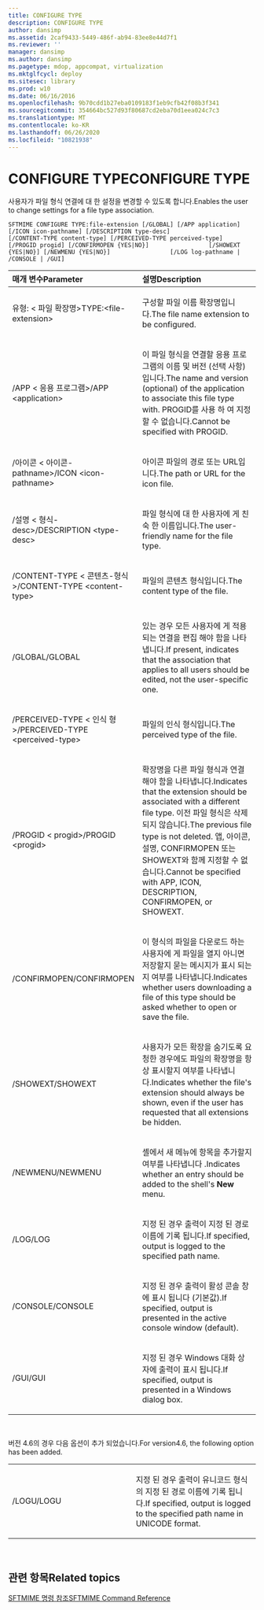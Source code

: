 ```yaml
---
title: CONFIGURE TYPE
description: CONFIGURE TYPE
author: dansimp
ms.assetid: 2caf9433-5449-486f-ab94-83ee8e44d7f1
ms.reviewer: ''
manager: dansimp
ms.author: dansimp
ms.pagetype: mdop, appcompat, virtualization
ms.mktglfcycl: deploy
ms.sitesec: library
ms.prod: w10
ms.date: 06/16/2016
ms.openlocfilehash: 9b70cdd1b27eba0109183f1eb9cfb42f08b3f341
ms.sourcegitcommit: 354664bc527d93f80687cd2eba70d1eea024c7c3
ms.translationtype: MT
ms.contentlocale: ko-KR
ms.lasthandoff: 06/26/2020
ms.locfileid: "10821938"
---
```

# <span data-ttu-id="f5872-103">CONFIGURE TYPE</span><span class="sxs-lookup"><span data-stu-id="f5872-103">CONFIGURE TYPE</span></span>


<span data-ttu-id="f5872-104">사용자가 파일 형식 연결에 대 한 설정을 변경할 수 있도록 합니다.</span><span class="sxs-lookup"><span data-stu-id="f5872-104">Enables the user to change settings for a file type association.</span></span>

`SFTMIME CONFIGURE TYPE:file-extension [/GLOBAL] [/APP application]                 [/ICON icon-pathname] [/DESCRIPTION type-desc]                 [/CONTENT-TYPE content-type] [/PERCEIVED-TYPE perceived-type]                 [/PROGID progid] [/CONFIRMOPEN {YES|NO}]                 [/SHOWEXT {YES|NO}] [/NEWMENU {YES|NO}]                 [/LOG log-pathname | /CONSOLE | /GUI]`

<table>
<colgroup>
<col width="50%" />
<col width="50%" />
</colgroup>
<thead>
<tr class="header">
<th align="left"><span data-ttu-id="f5872-105">매개 변수</span><span class="sxs-lookup"><span data-stu-id="f5872-105">Parameter</span></span></th>
<th align="left"><span data-ttu-id="f5872-106">설명</span><span class="sxs-lookup"><span data-stu-id="f5872-106">Description</span></span></th>
</tr>
</thead>
<tbody>
<tr class="odd">
<td align="left"><p><span data-ttu-id="f5872-107">유형: &lt; 파일 확장명&gt;</span><span class="sxs-lookup"><span data-stu-id="f5872-107">TYPE:&lt;file-extension&gt;</span></span></p></td>
<td align="left"><p><span data-ttu-id="f5872-108">구성할 파일 이름 확장명입니다.</span><span class="sxs-lookup"><span data-stu-id="f5872-108">The file name extension to be configured.</span></span></p></td>
</tr>
<tr class="even">
<td align="left"><p><span data-ttu-id="f5872-109">/APP &lt; 응용 프로그램&gt;</span><span class="sxs-lookup"><span data-stu-id="f5872-109">/APP &lt;application&gt;</span></span></p></td>
<td align="left"><p><span data-ttu-id="f5872-110">이 파일 형식을 연결할 응용 프로그램의 이름 및 버전 (선택 사항)입니다.</span><span class="sxs-lookup"><span data-stu-id="f5872-110">The name and version (optional) of the application to associate this file type with.</span></span> <span data-ttu-id="f5872-111">PROGID를 사용 하 여 지정할 수 없습니다.</span><span class="sxs-lookup"><span data-stu-id="f5872-111">Cannot be specified with PROGID.</span></span></p></td>
</tr>
<tr class="odd">
<td align="left"><p><span data-ttu-id="f5872-112">/아이콘 &lt; 아이콘-pathname&gt;</span><span class="sxs-lookup"><span data-stu-id="f5872-112">/ICON &lt;icon-pathname&gt;</span></span></p></td>
<td align="left"><p><span data-ttu-id="f5872-113">아이콘 파일의 경로 또는 URL입니다.</span><span class="sxs-lookup"><span data-stu-id="f5872-113">The path or URL for the icon file.</span></span></p></td>
</tr>
<tr class="even">
<td align="left"><p><span data-ttu-id="f5872-114">/설명 &lt; 형식-desc&gt;</span><span class="sxs-lookup"><span data-stu-id="f5872-114">/DESCRIPTION &lt;type-desc&gt;</span></span></p></td>
<td align="left"><p><span data-ttu-id="f5872-115">파일 형식에 대 한 사용자에 게 친숙 한 이름입니다.</span><span class="sxs-lookup"><span data-stu-id="f5872-115">The user-friendly name for the file type.</span></span></p></td>
</tr>
<tr class="odd">
<td align="left"><p><span data-ttu-id="f5872-116">/CONTENT-TYPE &lt; 콘텐츠-형식&gt;</span><span class="sxs-lookup"><span data-stu-id="f5872-116">/CONTENT-TYPE &lt;content-type&gt;</span></span></p></td>
<td align="left"><p><span data-ttu-id="f5872-117">파일의 콘텐츠 형식입니다.</span><span class="sxs-lookup"><span data-stu-id="f5872-117">The content type of the file.</span></span></p></td>
</tr>
<tr class="even">
<td align="left"><p><span data-ttu-id="f5872-118">/GLOBAL</span><span class="sxs-lookup"><span data-stu-id="f5872-118">/GLOBAL</span></span></p></td>
<td align="left"><p><span data-ttu-id="f5872-119">있는 경우 모든 사용자에 게 적용 되는 연결을 편집 해야 함을 나타냅니다.</span><span class="sxs-lookup"><span data-stu-id="f5872-119">If present, indicates that the association that applies to all users should be edited, not the user-specific one.</span></span></p></td>
</tr>
<tr class="odd">
<td align="left"><p><span data-ttu-id="f5872-120">/PERCEIVED-TYPE &lt; 인식 형&gt;</span><span class="sxs-lookup"><span data-stu-id="f5872-120">/PERCEIVED-TYPE &lt;perceived-type&gt;</span></span></p></td>
<td align="left"><p><span data-ttu-id="f5872-121">파일의 인식 형식입니다.</span><span class="sxs-lookup"><span data-stu-id="f5872-121">The perceived type of the file.</span></span></p></td>
</tr>
<tr class="even">
<td align="left"><p><span data-ttu-id="f5872-122">/PROGID &lt; progid&gt;</span><span class="sxs-lookup"><span data-stu-id="f5872-122">/PROGID &lt;progid&gt;</span></span></p></td>
<td align="left"><p><span data-ttu-id="f5872-123">확장명을 다른 파일 형식과 연결 해야 함을 나타냅니다.</span><span class="sxs-lookup"><span data-stu-id="f5872-123">Indicates that the extension should be associated with a different file type.</span></span> <span data-ttu-id="f5872-124">이전 파일 형식은 삭제 되지 않습니다.</span><span class="sxs-lookup"><span data-stu-id="f5872-124">The previous file type is not deleted.</span></span> <span data-ttu-id="f5872-125">앱, 아이콘, 설명, CONFIRMOPEN 또는 SHOWEXT와 함께 지정할 수 없습니다.</span><span class="sxs-lookup"><span data-stu-id="f5872-125">Cannot be specified with APP, ICON, DESCRIPTION, CONFIRMOPEN, or SHOWEXT.</span></span></p></td>
</tr>
<tr class="odd">
<td align="left"><p><span data-ttu-id="f5872-126">/CONFIRMOPEN</span><span class="sxs-lookup"><span data-stu-id="f5872-126">/CONFIRMOPEN</span></span></p></td>
<td align="left"><p><span data-ttu-id="f5872-127">이 형식의 파일을 다운로드 하는 사용자에 게 파일을 열지 아니면 저장할지 묻는 메시지가 표시 되는지 여부를 나타냅니다.</span><span class="sxs-lookup"><span data-stu-id="f5872-127">Indicates whether users downloading a file of this type should be asked whether to open or save the file.</span></span></p></td>
</tr>
<tr class="even">
<td align="left"><p><span data-ttu-id="f5872-128">/SHOWEXT</span><span class="sxs-lookup"><span data-stu-id="f5872-128">/SHOWEXT</span></span></p></td>
<td align="left"><p><span data-ttu-id="f5872-129">사용자가 모든 확장을 숨기도록 요청한 경우에도 파일의 확장명을 항상 표시할지 여부를 나타냅니다.</span><span class="sxs-lookup"><span data-stu-id="f5872-129">Indicates whether the file's extension should always be shown, even if the user has requested that all extensions be hidden.</span></span></p></td>
</tr>
<tr class="odd">
<td align="left"><p><span data-ttu-id="f5872-130">/NEWMENU</span><span class="sxs-lookup"><span data-stu-id="f5872-130">/NEWMENU</span></span></p></td>
<td align="left"><p><span data-ttu-id="f5872-131">셸에서 새 메뉴에 항목을 추가할지 여부를 나타냅니다 <strong> </strong> .</span><span class="sxs-lookup"><span data-stu-id="f5872-131">Indicates whether an entry should be added to the shell's <strong>New</strong> menu.</span></span></p></td>
</tr>
<tr class="even">
<td align="left"><p><span data-ttu-id="f5872-132">/LOG</span><span class="sxs-lookup"><span data-stu-id="f5872-132">/LOG</span></span></p></td>
<td align="left"><p><span data-ttu-id="f5872-133">지정 된 경우 출력이 지정 된 경로 이름에 기록 됩니다.</span><span class="sxs-lookup"><span data-stu-id="f5872-133">If specified, output is logged to the specified path name.</span></span></p></td>
</tr>
<tr class="odd">
<td align="left"><p><span data-ttu-id="f5872-134">/CONSOLE</span><span class="sxs-lookup"><span data-stu-id="f5872-134">/CONSOLE</span></span></p></td>
<td align="left"><p><span data-ttu-id="f5872-135">지정 된 경우 출력이 활성 콘솔 창에 표시 됩니다 (기본값).</span><span class="sxs-lookup"><span data-stu-id="f5872-135">If specified, output is presented in the active console window (default).</span></span></p></td>
</tr>
<tr class="even">
<td align="left"><p><span data-ttu-id="f5872-136">/GUI</span><span class="sxs-lookup"><span data-stu-id="f5872-136">/GUI</span></span></p></td>
<td align="left"><p><span data-ttu-id="f5872-137">지정 된 경우 Windows 대화 상자에 출력이 표시 됩니다.</span><span class="sxs-lookup"><span data-stu-id="f5872-137">If specified, output is presented in a Windows dialog box.</span></span></p></td>
</tr>
</tbody>
</table>

 

<span data-ttu-id="f5872-138">버전 4.6의 경우 다음 옵션이 추가 되었습니다.</span><span class="sxs-lookup"><span data-stu-id="f5872-138">For version4.6, the following option has been added.</span></span>

<table>
<colgroup>
<col width="50%" />
<col width="50%" />
</colgroup>
<tbody>
<tr class="odd">
<td align="left"><p><span data-ttu-id="f5872-139">/LOGU</span><span class="sxs-lookup"><span data-stu-id="f5872-139">/LOGU</span></span></p></td>
<td align="left"><p><span data-ttu-id="f5872-140">지정 된 경우 출력이 유니코드 형식의 지정 된 경로 이름에 기록 됩니다.</span><span class="sxs-lookup"><span data-stu-id="f5872-140">If specified, output is logged to the specified path name in UNICODE format.</span></span></p></td>
</tr>
</tbody>
</table>

 

## <span data-ttu-id="f5872-141">관련 항목</span><span class="sxs-lookup"><span data-stu-id="f5872-141">Related topics</span></span>


[<span data-ttu-id="f5872-142">SFTMIME 명령 참조</span><span class="sxs-lookup"><span data-stu-id="f5872-142">SFTMIME Command Reference</span></span>](sftmime--command-reference.md)

 

 





